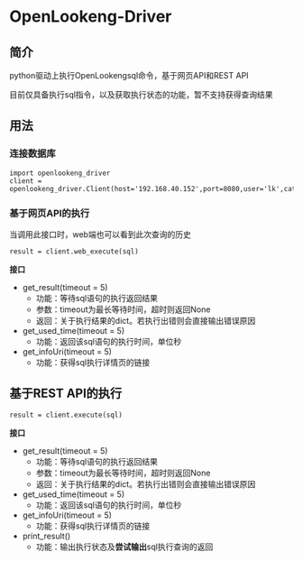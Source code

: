 # OpenLookeng-Driver



## 简介

python驱动上执行OpenLookengsql命令，基于网页API和REST API

目前仅具备执行sql指令，以及获取执行状态的功能，暂不支持获得查询结果

## 用法

### 连接数据库

```
import openlookeng_driver
client = openlookeng_driver.Client(host='192.168.40.152',port=8080,user='lk',catalog='clickhouse223',schema='ssb')
```

### 基于网页API的执行

当调用此接口时，web端也可以看到此次查询的历史

```
result = client.web_execute(sql)
```

**接口**

- get_result(timeout = 5) 
  - 功能：等待sql语句的执行返回结果
  - 参数：timeout为最长等待时间，超时则返回None
  - 返回：关于执行结果的dict。若执行出错则会直接输出错误原因
- get_used_time(timeout = 5)
  - 功能：返回该sql语句的执行时间，单位秒
- get_infoUri(timeout = 5)
  - 功能：获得sql执行详情页的链接



## 基于REST API的执行

```
result = client.execute(sql)
```

**接口**

- get_result(timeout = 5) 
  - 功能：等待sql语句的执行返回结果
  - 参数：timeout为最长等待时间，超时则返回None
  - 返回：关于执行结果的dict。若执行出错则会直接输出错误原因
- get_used_time(timeout = 5)
  - 功能：返回该sql语句的执行时间，单位秒
- get_infoUri(timeout = 5)
  - 功能：获得sql执行详情页的链接
- print_result()
  - 功能：输出执行状态及**尝试输出**sql执行查询的返回

